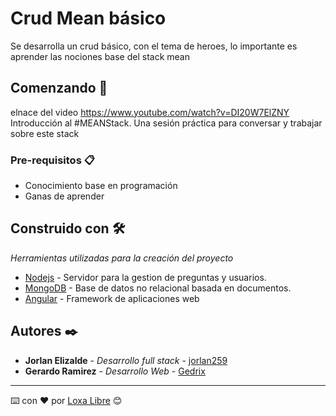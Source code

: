 # Crud Mean básico

Se desarrolla un crud básico, con el tema de heroes, lo importante es aprender las nociones base del stack mean

## Comenzando 🚀

elnace del video https://www.youtube.com/watch?v=DI20W7ElZNY 
Introducción al #MEANStack. Una sesión práctica para conversar y trabajar sobre este stack

### Pre-requisitos 📋

* Conocimiento base en programación
* Ganas de aprender


## Construido con 🛠️

_Herramientas utilizadas para la creación del proyecto_

* [Nodejs](https://nodejs.org/es/) - Servidor para la gestion de preguntas y usuarios.
* [MongoDB](https://www.mongodb.com/es) - Base de datos no relacional basada en documentos.
* [Angular](https://angular.io/) - Framework de aplicaciones web


## Autores ✒️

* **Jorlan Elizalde** - *Desarrollo full stack* - [jorlan259](https://github.com/jorlan259)
* **Gerardo Ramirez** - *Desarrollo Web* - [Gedrix](https://github.com/gedrix)


<!--
## Expresiones de Gratitud 🎁

* Comenta a otros sobre este proyecto 📢
* Invita una cerveza 🍺 o un café ☕ a alguien del equipo. 
* Da las gracias públicamente 🤓.
* etc.  
-->


---
⌨️ con ❤️ por [Loxa Libre](https://twitter.com/loxalibre) 😊
